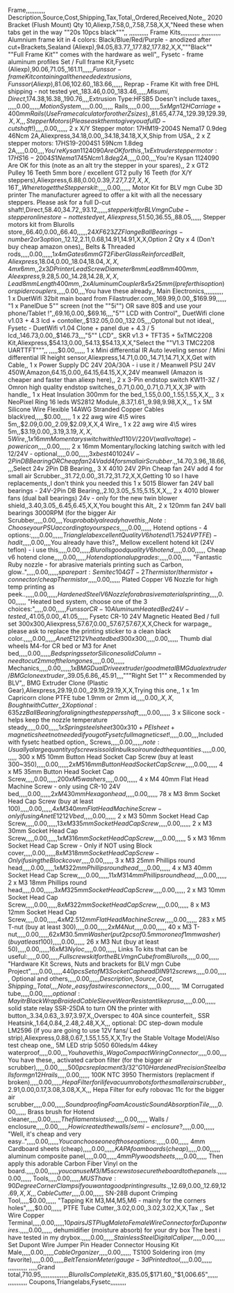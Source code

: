 
Frame,,,,,,,,,,,
Description,Source,Cost,Shipping,Tax,Total,,Ordered,Received,Note,,
2020 Bracket (Flush Mount) Qty 10,Aliexp,7.58,0,,7.58,7.58,X,X,"Need these when tabs get in the way ""20s 10pcs black""",,
,,,,,,,,,,,
Frame Kits,,,,,,,,,,,
,,,,,,,,,,,
Alumnium frame kit in 4 colors: Black/Blue/Red/Purple - anodized after cut+Brackets,Sealand (Aliexp),$94.05,$83.77,,$177.82,$177.82,X,X,"""Black"" ""Full Frame Kit"" comes with the hardware as well",,
Fysetc - frame aluminum profiles Set / Full frame Kit,Fysetc (Aliexp),$90.06,$71.05,,$161.11,,,,,,
Funssor - frame Kit containing all the needed extrusions,Funssor (Aliexp),$81.06,$102.60,,$183.66,,,,,,
Reprap - Frame Kit with free DHL shipping - not tested yet,,$183.46,$0.00,,$183.46,,,,,,
Misumi,Direct,$174.38,$16.38,,$190.76,,,,Extrusion Type:HFSB5 Doesn't include taxes,,
,,,,,$0.00,,,,,,
Motion System,,,,,$0.00,,,,,,
Rails,,,,,$0.00,,,,,,
5 x Mgn12H Carriage + 400mm Rails (Use Frame calculator for other Z sizes),,$81.65,$47.74,,$129.39,$129.39,X,X,,,
Stepper Motors (Please ask them to give you a full D-cut shaft!),,,,,$0.00,,,,,,
2 x X/Y Stepper motor: 17HM19-2004S Nema17 0.9deg 46Ncm 2A,Aliexpress,$34.18,$0.00,,$34.18,$34.18,X,X,Ship from USA,,
2 x Z stepper motors: 17HS19-2004S1 59Ncm 1.8deg 2A,,,,,$0.00,,,,You're Kysan 1124090 Are OK for this,,
1 x Extruder stepper motor: 17HS16-2004S1 Nema17 45Ncm 1.8deg 2A,,,,,$0.00,,,,You're Kysan 1124090 Are OK for this (note as an alt try the stepper in your spares),,
2 x GT2 Pulley 16 Teeth 5mm bore / excellent GT2 pully 16 Teeth (for X/Y steppers),Aliexpress,$6.88,$0.00,$0.39,$7.27,$7.27,X,X,16T,,
Where to get the Steppers kit:,,,,,$0.00,,,,,,
Motor Kit for BLV mgn Cube 3D printer The manufacturer agreed to offer a kit with all the necessary steppers. Please ask for a full D-cut shaft!,Direct,$58.40,$34.72,,$93.12,,,,,,
stepper kit for BLV mgn Cube - stepperonline store - not tested yet,Aliexpress,$51.50,$36.55,,$88.05,,,,,,
Stepper motors kit from Blurolls store,,$66.40,$0.00,,$66.40,,,,,,
24 X F623 ZZ Flange Ball Bearings - number 2 or 3 option,,$12.12,$2.11,$0.68,$14.91,$14.91,X,X,Option 2 Qty x 4 (Don't buy cheap amazon ones),,
Belts & Threaded rods,,,,,$0.00,,,,,,
1 x 4m Gates 6mm GT2 Fiber Glass Reinforced Belt,Aliexpress,$18.04,$0.00,,$18.04,$18.04,X,X,4m x 6mm,,
2 x 3D Printer Lead Screw Diameter 8mm Lead8mm 400mm,Aleexpress,$9.28,$5.00,,$14.28,$14.28,X,X,Lead 8mm Length 400mm,,
2 x Aluminum Coupler 8x5x25mm (I prefer this option) or spider couplers,,,,,$0.00,,,,You have these already,,
Main Electronics,,,,,,,,,,,
1 x DuetWifi 32bit main board from Filastruder.com,,$169.99,$0.00,,$169.99,,,,,,
"1 x PanelDue 5"" screen (not the ""5i"") OR save 80$ and use your phone/Tablet !",,$69.16,$0.00,,$69.16,,,,"5"" LCD with Control",,
DuetWifi clone v1.03 + 4.3 lcd + contoller,,$132.05,$0.00,,$132.05,,,,Optonal but not ideal,,
Fysetc - DuetWifi v1.04 Clone + panel due + 4.3 / 5 lcd,,$146.73,$0.00,,$146.73,,,,"5"" LCD",,
SKR v1.3 + TFT35 + 5xTMC2208 Kit,Aliexpress,$54.13,$0.00,,$54.13,$54.13,X,X,"Select the ""V1.3 TMC2208 UARTTFT""",,
,,,,,$0.00,,,,,,
1 x Mini differential IR Auto leveling sensor / Mini differential IR height sensor,Aliexpress,$14.71,$0.00,,$14.71,$14.71,X,X,Get with Cable,,
1 x Power Supply DC 24V 20A/30A - i use it / Meanwell PSU 24V 450W,Amazon,$64.15,$0.00,,$64.15,$64.15,X,X,24V meanwell (Amazon is cheaper and faster than aliexp here),,
2 x 3-Pin endstop switch KW11-3Z / Omron high quality endstop switches,,$0.71,$0.00,,$0.71,$0.71,X,X,3P with handle,,
1 x Heat Insulation 300mm for the bed,,$1.55,$0.00,,$1.55,$1.55,X,X,,,
3 x NeoPixel Ring 16 leds WS2812 Module,,$8.37,$1.61,,$9.98,$9.98,X,X,,,
1 x 5M Silicone Wire Flexible 14AWG Stranded Copper Cables black\red,,,,,$0.00,,,,,,
1 x 22 awg wire 4\5 wires 5m,,$2.09,$0.00,,$2.09,$2.09,X,X,4 Wire,,
1 x 22 awg wire 4\5 wires 5m,,$3.19,$0.00,,$3.19,$3.19,X,X,5 Wire,,
1 x 16mm Momentary switch with led 110V/220V (wall voltage)- power icon,,,,,$0.00,,,,,,
2 x 16mm Momentary/locking latching switch with led 12/24V - optional,,,,,$0.00,,,,,,
3 x best 4010 24V-2Pin DB Bearing OR Cheap fan 24V add 4 for small air Scrubber.,,$14.70,$3.96,,$18.66,,,,Select 24v 2Pin DB Bearing,,
3 X 4010 24V 2Pin Cheap fan 24V add 4 for small air Scrubber.,,$31.72,$0.00,,$31.72,$31.72,X,X,Getting 10 so I have replacements,,I don't think you needed this
1 x 5015 Blower fan 24V ball bearings - 24V-2Pin DB Bearing,,$2.10,$3.05,,$5.15,$5.15,X,X,,,
2 x 4010 blower fans (dual ball bearings) 24v - only for the new twin blower shield,,$3.40,$3.05,,$6.45,$6.45,X,X,You bought this Alt,,
2 x 120mm fan 24V ball bearings 3000RPM (for the bigger Air Scrubber,,,,,$0.00,,,,You probably already have this,,
Note: Choose your PSU according to your specs,,,,,$0.00,,,,,,
Hotend options - 4 options:,,,,,$0.00,,,,,,
Trianglelab excellent Quality V6 hotend (1.75 24V PTFE) - had it,,,,,$0.00,,,,You already have this?,,
Mellow excellent hotend kit (24V teflon) - i use this,,,,,$0.00,,,,,,
Blurolls good quality V6 hotend,,,,,$0.00,,,,,,
Cheap v6 hotend clone,,,,,$0.00,,,,,,
Hotend optional upgrades:,,,,,$0.00,,,,,,
"Fantastic Ruby nozzle - for abrasive materials printing such as Carbon, glow..",,,,,$0.00,,,,,,
spare part: Semitec 104GT-2 Thermistor / thermistor + connector / cheap Thermistor,,,,,$0.00,,,,,,
Plated Copper V6 Nozzle for high temp printing as peek..,,,,,$0.00,,,,,,
Hardened Steel V6 Nozzle for abrasive materials printing,,,,,$0.00,,,,,,
"Heated bed system, choose one of the 3 choices:",,,,,$0.00,,,,,,
Funssor CR-10 Aluminum Heated Bed 24V - tested,,$41.05,$0.00,,$41.05,,,,,,
Fysetc CR-10 24V Magnetic Heated Bed / full set 300x300,Aliexpress,$57.67,$0.00,,$57.67,$57.67,X,X,Check for warpage,,
please ask to replace the printing sticker to a clean black color.,,,,,$0.00,,,,,,
Anet E12 12V heated bed 300x300,,,,,$0.00,,,,,,
Thumb dial wheels M4-for CR bed or M3 for Anet bed,,,,,$0.00,,,,,,
Bed springs set or Silicone solid Column-need to cut 2mm of the long ones,,,,,$0.00,,,,,,
Mechanics,,,,,$0.00,,,,,,
1 x BMG Dual Drive extruder / good metal BMG dual extruder / BMG clone extruder,,$39.05,$6.86,,$45.91,,,,"""Right Set 1"" x Recommended by BLV",,
BMG Extruder Clone (Plastic Gear),Aliexpress,$29.19,$0.00,,$29.19,$29.19,X,X,Trying this one,,
1 x 1m Capricorn clone PTFE tube 1.9mm or 2mm id,,,,,$0.00,,X,X,Bought with Cutter,,
2 X optional: 635zz Ball Bearing for aligning the steppers shaft,,,,,$0.00,,,,,,
3 x Silicone sock - helps keep the nozzle temperature steady,,,,,$0.00,,,,,,
1 x Spring steel sheet 300x310+PEI sheet+magnetic sheet not needed if you got Fysetc full magnetic set!,,,,,$0.00,,,,Included with fysetc heatbed option,,
Screws,,,,,$0.00,,,,,,
note: Usually a large quantity of screws is sold in bulk so i rounded the quantities.,,,,,$0.00,,,,,,
300 x M5 10mm Button Head Socket Cap Screw (buy at least 300~350),,,,,$0.00,,,,,,
2 x M5 16mm Button Head Socket Cap Screw,,,,,$0.00,,,,,,
4 x M5 35mm Button Head Socket Cap Screw,,,,,$0.00,,,,,,
200 x M5 washers,,,,,$0.00,,,,,,
4 x M4 40mm Flat Head Machine Screw - only using CR-10 24V bed,,,,,$0.00,,,,,,
2 x M4 30mm Hexagon head,,,,,$0.00,,,,,,
78 x M3 8mm Socket Head Cap Screw (buy at least 100),,,,,$0.00,,,,,,
4 x M3 40mm Flat Head Machine Screw - only if using Anet E12 12V bed,,,,,$0.00,,,,,,
2 x M3 50mm Socket Head Cap Screw,,,,,$0.00,,,,,,
13 x M3 35mm Socket Head Cap Screw,,,,,$0.00,,,,,,
2 x M3 30mm Socket Head Cap Screw,,,,,$0.00,,,,,,
1 x M3 16mm Socket Head Cap Screw,,,,,$0.00,,,,,,
5 x M3 16mm Socket Head Cap Screw - Only if NOT using Block cover,,,,,$0.00,,,,,,
8 x M3 18mm Socket Head Cap Screw - Only if using the Block cover,,,,,$0.00,,,,,,
3 x M3 25mm Phillips round head,,,,,$0.00,,,,,,
1 x M3 22mm Phillips round head,,,,,$0.00,,,,,,
4 x M3 40mm Socket Head Cap Screw,,,,,$0.00,,,,,,
11 x M3 14mm Phillips round head,,,,,$0.00,,,,,,
2 x M3 18mm Phillips round head,,,,,$0.00,,,,,,
3 x M3 25mm Socket Head Cap Screw,,,,,$0.00,,,,,,
2 x M3 10mm Socket Head Cap Screw,,,,,$0.00,,,,,,
8 x M3 22mm Socket Head Cap Screw,,,,,$0.00,,,,,,
8 x M3 12mm Socket Head Cap Screw,,,,,$0.00,,,,,,
4 x M2.5 12mm Flat Head Machine Screw,,,,,$0.00,,,,,,
283 x M5 T-nut (buy at least 300),,,,,$0.00,,,,,,
2 x M4 Nut,,,,,$0.00,,,,,,
40 x M3 T-nut,,,,,$0.00,,,,,,
62 x M3 0.5mm Washer (put 2pcs of 0.5mm or one of 1mm washer) (buy at least 100),,,,,$0.00,,,,,,
26 x M3 Nut (buy at least 50),,,,,$0.00,,,,,,
16 x M3 Nyloc,,,,,$0.00,,,,,,
Links To kits that can be useful:,,,,,$0.00,,,,,,
Full screws kit for the BLV mgn Cube from Blurolls,,,,,$0.00,,,,,,
"Hardware Kit Screws, Nuts and brackets for BLV mgn Cube Project",,,,,$0.00,,,,,,
440pcs Set of M3 Socket Cap head DIN912 screws,,,,,$0.00,,,,,,
Optional and others,,,,,$0.00,,,,,,
Description,Source,Cost,Shipping,,Total,,,,Note,,
easy fast wires connectors,,,,,$0.00,,,,,,
1M Corrugated tube,,,,,$0.00,,,,,,
optional: Mayitr Black Wrap Braided Cable Sleeve Wear Resistant like prusa,,,,,$0.00,,,,,,
solid state relay SSR-25DA to turn ON the printer with button,,$3.34,$0.63,,$3.97,$3.97,X,,Overspec to 40A since counterfeit,,
SSR Heatsink,,$1.64,$0.84,,$2.48,$2.48,X,X,,,
optional: DC step-down module LM2596 (if you are going to use 12V fans/ Led strip),Aliexpress,$0.88,$0.67,,$1.55,$1.55,X,X,Try the Stable Voltage Model/Also test cheap one,,
5M LED strip 5050 60leds/m 44key waterproof,,,,,$0.00,,,,You have this,,
Wago Compact Wiring Connector,,,,,$0.00,,,,You have these,,
activated carbon filter (for the bigger air scrubber),,,,,$0.00,,,,,,
500pcs replacment 3/32'' G10 Hardened Precision Steel balls for mgn12H rails,,,,,$0.00,,,,,,
100K NTC 3950 Thermistors (replacment if broken),,,,,$0.00,,,,,,
Hepa Filter for ilife vacuum robots for the smaller air scrubber,,$2.91,$0.00,$0.17,$3.08,$3.08,X,X,,,
Hepa Filter for eufy robovac 11c for the bigger air scrubber,,,,,$0.00,,,,,,
Soundproofing Foam Acoustic Sound Absorption Tile,,,,,$0.00,,,,,,
Brass brush for Hotend cleaner,,,,,$0.00,,,,,,
The filaments i used :,,,,,$0.00,,,,,,
Walls / enclosure,,,,,$0.00,,,,,,
How i created the walls / semi-enclosure?,,,,,$0.00,,,,,,
"Well, it's cheap and very easy..",,,,,$0.00,,,,,,
You can choose one of those options:,,,,,$0.00,,,,,,
4mm Cardboard sheets (cheap),,,,,$0.00,,,,,,
KAPA foam boards (cheap),,,,,$0.00,,,,,,
aluminum composite panel,,,,,$0.00,,,,,,
4mm Plywood sheets,,,,,$0.00,,,,,,
Then apply this adorable Carbon Fiber Vinyl on the board.,,,,,$0.00,,,,,,
you can use M3/M5 screws to secure the board to the panels.,,,,,$0.00,,,,,,
Tools,,,,,$0.00,,,,,,
MUST have: 90 Degree Corner Clamps if you want a good printing results.,,$12.69,$0.00,,$12.69,$12.69,X,X,,,
Cable Cutter,,,,,$0.00,,,,,,
SN-28B dupont Crimping Tool,,,,,$0.00,,,,,,
"Tapping Kit M3,M4,M5,M6 - mainly for the corners holes",,,,,$0.00,,,,,,
PTFE Tube Cutter,,$3.02,$0.00,,$3.02,$3.02,X,X,Tax ,,
Set Wire Copper Terminal,,,,,$0.00,,,,,,
10 pairs JST Plug Male to Female Wire Connector for Dupont wires.,,,,,$0.00,,,,,,
dehumidifier (moisture absorb) for your dry box The best i have tested in my drybox.,,,,,$0.00,,,,,,
Stainless Steel Digital Caliper,,,,,$0.00,,,,,,
Set Dupont Wire Jumper Pin Header Connector Housing Kit Male,,,,,$0.00,,,,,,
Cable Organizer,,,,,$0.00,,,,,,
TS100 Soldering iron (my favorite),,,,,$0.00,,,,,,
Belt Tension Meter/gauge - 3d Printed tool,,,,,$0.00,,,,,,
,,,,,,,,,,,
,,,,,Grand total,$710.95,,,,,
,,,,,,,,,,,
Blurolls Complete Kit,,$835.05,$171.60,,"$1,006.65",,,,,,
,,,,,,,,,,,
Coupons,Triangelabs,Fysetc,,,,,,,,,
<!--stackedit_data:
eyJoaXN0b3J5IjpbMTQ4ODgyNzY4Nl19
-->